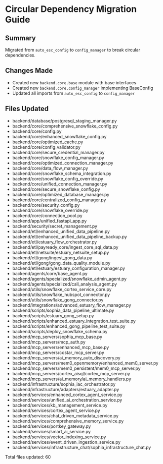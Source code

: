 # Circular Dependency Migration Guide

## Summary
Migrated from `auto_esc_config` to `config_manager` to break circular dependencies.

## Changes Made
- Created new `backend.core.base` module with base interfaces
- Created new `backend.core.config_manager` implementing BaseConfig
- Updated all imports from `auto_esc_config` to `config_manager`

## Files Updated
- backend/database/postgresql_staging_manager.py
- backend/core/comprehensive_snowflake_config.py
- backend/core/config.py
- backend/core/enhanced_snowflake_config.py
- backend/core/optimized_cache.py
- backend/core/config_validator.py
- backend/core/secure_credential_manager.py
- backend/core/snowflake_config_manager.py
- backend/core/optimized_connection_manager.py
- backend/core/data_flow_manager.py
- backend/core/snowflake_schema_integration.py
- backend/core/snowflake_config_override.py
- backend/core/unified_connection_manager.py
- backend/core/secure_snowflake_config.py
- backend/core/optimized_database_manager.py
- backend/core/centralized_config_manager.py
- backend/core/security_config.py
- backend/core/snowflake_override.py
- backend/core/connection_pool.py
- backend/app/unified_fastapi_app.py
- backend/security/secret_management.py
- backend/etl/enhanced_unified_data_pipeline.py
- backend/etl/enhanced_unified_data_pipeline_backup.py
- backend/etl/estuary_flow_orchestrator.py
- backend/etl/payready_core/ingest_core_sql_data.py
- backend/etl/netsuite/estuary_netsuite_setup.py
- backend/etl/gong/ingest_gong_data.py
- backend/etl/gong/gong_data_quality_module.py
- backend/etl/estuary/estuary_configuration_manager.py
- backend/agents/core/base_agent.py
- backend/agents/specialized/snowflake_admin_agent.py
- backend/agents/specialized/call_analysis_agent.py
- backend/utils/snowflake_cortex_service_core.py
- backend/utils/snowflake_hubspot_connector.py
- backend/utils/snowflake_gong_connector.py
- backend/integrations/advanced_estuary_flow_manager.py
- backend/scripts/sophia_data_pipeline_ultimate.py
- backend/scripts/estuary_gong_setup.py
- backend/scripts/enhanced_estuary_integration_test_suite.py
- backend/scripts/enhanced_gong_pipeline_test_suite.py
- backend/scripts/deploy_snowflake_schema.py
- backend/mcp_servers/sophia_mcp_base.py
- backend/mcp_servers/mcp_auth.py
- backend/mcp_servers/enhanced_mcp_base.py
- backend/mcp_servers/costar_mcp_server.py
- backend/mcp_servers/ai_memory_auto_discovery.py
- backend/mcp_servers/mem0_openmemory/enhanced_mem0_server.py
- backend/mcp_servers/mem0_persistent/mem0_mcp_server.py
- backend/mcp_servers/cortex_aisql/cortex_mcp_server.py
- backend/mcp_servers/ai_memory/ai_memory_handlers.py
- backend/infrastructure/sophia_iac_orchestrator.py
- backend/infrastructure/adapters/estuary_adapter.py
- backend/services/enhanced_cortex_agent_service.py
- backend/services/unified_ai_orchestration_service.py
- backend/services/kb_management_service.py
- backend/services/cortex_agent_service.py
- backend/services/chat_driven_metadata_service.py
- backend/services/comprehensive_memory_service.py
- backend/services/portkey_gateway.py
- backend/services/smart_ai_service.py
- backend/services/vector_indexing_service.py
- backend/services/event_driven_ingestion_service.py
- backend/services/infrastructure_chat/sophia_infrastructure_chat.py

Total files updated: 60
